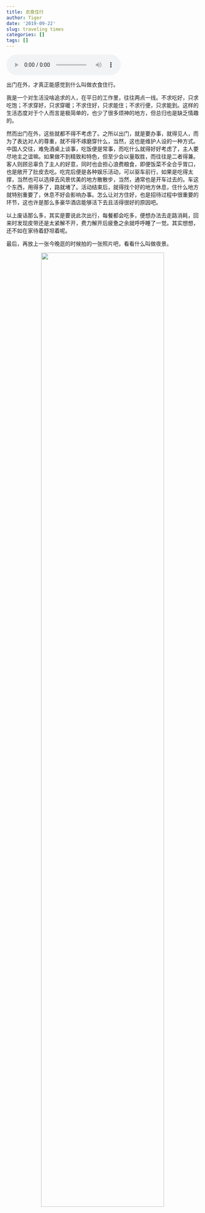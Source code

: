 ```yaml
---
title: 衣食住行
author: Tiger
date: '2019-09-22'
slug: traveling times
categories: []
tags: []
---
```


<audio controls="controls">
	<source src="http://music.163.com/song/media/outer/url?id=1358943586.mp3" type="audio/mpeg" />
	Your browser does not support the audio element.
</audio>

出门在外，才真正能感觉到什么叫做衣食住行。

我是一个对生活没啥追求的人，在平日的工作里，往往两点一线。不求吃好，只求吃饱；不求穿好，只求穿暖；不求住好，只求能住；不求行便，只求能到。这样的生活态度对于个人而言是极简单的，也少了很多烦神的地方，但总归也是缺乏情趣的。

然而出门在外，这些就都不得不考虑了。之所以出门，就是要办事，就得见人，而为了表达对人的尊重，就不得不琢磨穿什么，当然，这也是维护人设的一种方式。中国人交往，难免酒桌上谈事，吃饭便是常事，而吃什么就得好好考虑了，主人要尽地主之谊嘛。如果做不到精致和特色，但至少会以量取胜，而往往是二者得兼。客人则顾忌辜负了主人的好意，同时也会担心浪费粮食，即便饭菜不全合乎胃口，也是敞开了肚皮去吃。吃完后便是各种娱乐活动，可以驱车前行，如果是吃得太撑，当然也可以选择去风景优美的地方散散步，当然，通常也是开车过去的。车这个东西，用得多了，路就堵了。活动结束后，就得找个好的地方休息，住什么地方就特别重要了，休息不好会影响办事。怎么让对方住好，也是招待过程中很重要的环节，这也许是那么多豪华酒店能够活下去且活得很好的原因吧。

以上废话那么多，其实是要说此次出行，每餐都会吃多，便想办法去走路消耗，回来时发现皮带还是太紧解不开，费力解开后疲惫之余就呼呼睡了一觉。其实想想，还不如在家待着舒坦着呢。

最后，再放上一张今晚逛的时候拍的一张照片吧，看看什么叫做夜景。

<div align="center"><img src="/figure/2019-09-22/fig1.jpg" width="80%" \></div>
